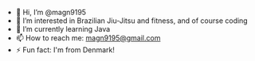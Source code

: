 - 👋 Hi, I’m @magn9195
- 👀 I’m interested in Brazilian Jiu-Jitsu and fitness, and of course coding
- 🌱 I’m currently learning Java
- 📫 How to reach me: magn9195@gmail.com
- ⚡ Fun fact: I'm from Denmark!

<!---
magn9195/magn9195 is a ✨ special ✨ repository because its `README.md` (this file) appears on your GitHub profile.
You can click the Preview link to take a look at your changes.
--->
